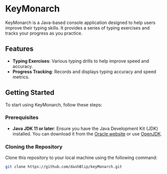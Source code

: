 # KeyMonarch

KeyMonarch is a Java-based console application designed to help users improve their typing skills. It provides a series of typing exercises and tracks your progress as you practice.

## Features

- **Typing Exercises**: Various typing drills to help improve speed and accuracy.
- **Progress Tracking**: Records and displays typing accuracy and speed metrics.

## Getting Started

To start using KeyMonarch, follow these steps:

### Prerequisites

- **Java JDK 11 or later**: Ensure you have the Java Development Kit (JDK) installed. You can download it from the [Oracle website](https://www.oracle.com/java/technologies/javase-downloads.html) or use [OpenJDK](https://openjdk.java.net/).

### Cloning the Repository

Clone this repository to your local machine using the following command:

```bash
git clone https://github.com/dashBlip/keyMonarch.git
